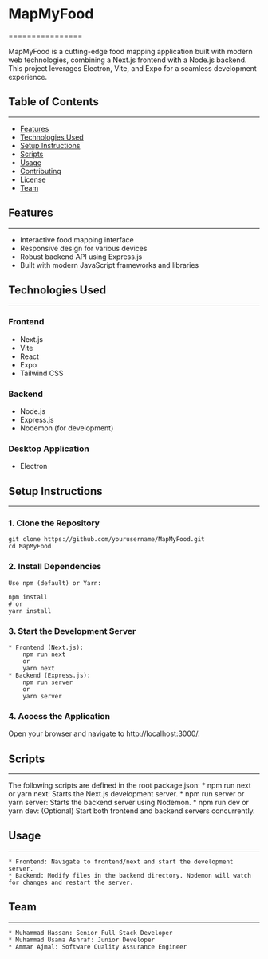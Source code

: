 # MapMyFood
================


MapMyFood is a cutting-edge food mapping application built with modern web technologies, combining a Next.js frontend with a Node.js backend. This project leverages Electron, Vite, and Expo for a seamless development experience.


## Table of Contents
-----------------

* [Features](#features)
* [Technologies Used](#technologies-used)
* [Setup Instructions](#setup-instructions)
* [Scripts](#scripts)
* [Usage](#usage)
* [Contributing](#contributing)
* [License](#license)
* [Team](#team)


## Features
--------

* Interactive food mapping interface
* Responsive design for various devices
* Robust backend API using Express.js
* Built with modern JavaScript frameworks and libraries


## Technologies Used
-----------------

### Frontend

* Next.js
* Vite
* React
* Expo
* Tailwind CSS

### Backend

* Node.js
* Express.js
* Nodemon (for development)

### Desktop Application

* Electron


## Setup Instructions
-------------------

### 1. Clone the Repository
    git clone https://github.com/yourusername/MapMyFood.git
    cd MapMyFood

### 2. Install Dependencies
    Use npm (default) or Yarn:

    npm install
    # or
    yarn install

### 3. Start the Development Server
    * Frontend (Next.js):
        npm run next
        or
        yarn next
    * Backend (Express.js): 
        npm run server
        or
        yarn server

### 4. Access the Application
Open your browser and navigate to http://localhost:3000/.

## Scripts
--------

The following scripts are defined in the root package.json:
    * npm run next or yarn next: Starts the Next.js development server.
    * npm run server or yarn server: Starts the backend server using Nodemon.
    * npm run dev or yarn dev: (Optional) Start both frontend and backend servers concurrently.

## Usage
--------

    * Frontend: Navigate to frontend/next and start the development server.
    * Backend: Modify files in the backend directory. Nodemon will watch for changes and restart the server.

## Team
--------

    * Muhammad Hassan: Senior Full Stack Developer
    * Muhammad Usama Ashraf: Junior Developer
    * Ammar Ajmal: Software Quality Assurance Engineer
